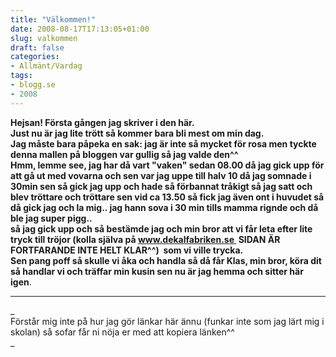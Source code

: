 ```yaml
---
title: "Välkommen!"
date: 2008-08-17T17:13:05+01:00
slug: valkommen
draft: false
categories:
- Allmänt/Vardag
tags:
- blogg.se
- 2008
---
```

**Hejsan! Första gången jag skriver i den här.  
Just nu är jag lite trött så kommer bara bli mest om min dag.  
Jag måste bara påpeka en sak: jag är inte så mycket för rosa men tyckte denna mallen på bloggen var gullig så jag valde den^^  
Hmm, lemme see, jag har då vart "vaken" sedan 08.00 då jag gick upp för att gå ut med vovarna och sen var jag uppe till halv 10 då jag somnade i 30min sen så gick jag upp och hade så förbannat tråkigt så jag satt och blev tröttare och tröttare sen vid ca 13.50 så fick jag även ont i huvudet så då gick jag och la mig.. jag hann sova i 30 min tills mamma rignde och då ble jag super pigg..  
så jag gick upp och så bestämde jag och min bror att vi får leta efter lite tryck till tröjor (kolla själva på www.dekalfabriken.se  SIDAN ÄR FORTFARANDE INTE HELT KLAR^^)  som vi ville trycka.  
Sen pang poff så skulle vi åka och handla så då får Klas, min bror, köra dit så handlar vi och träffar min kusin sen nu är jag hemma och sitter här igen**.  

* * *

_  
Förstår mig inte på hur jag gör länkar här ännu (funkar inte som jag lärt mig i skolan) så sofar får ni nöja er med att kopiera länken^^  
_